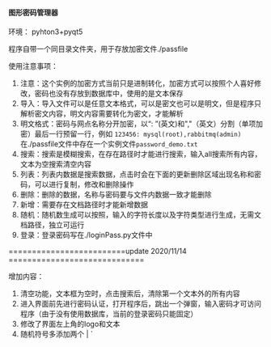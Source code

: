 #### **图形密码管理器**

环境：
pyhton3+pyqt5

程序自带一个同目录文件夹，用于存放加密文件./passfile

使用注意事项：

1. 注意：这个实例的加密方式当前只是进制转化，加密方式可以按照个人喜好修改，密码也没有存放到数据库中，使用的是文本保存
2. 导入：导入文件可以是任意文本格式，可以是密文也可以是明文，但是程序只解析密文内容，明文内容需要转化为密文，才能解析
3. 明文格式：密码与网点名称分开加密，以“: ”(英文)和","（英文）分割（单项加密）最后一行预留一行，例如 `123456: mysql(root),rabbitmq(admin)`在./passfile文件中存在一个实例文件`password_demo.txt`
4. 搜索：搜索是模糊搜索，在存在路径时才能进行搜索，输入all搜索所有内容，文本为空搜索清空内容
5. 列表：列表内数据是搜索数据，点击时会在下面的更新删除区域出现名称和密码，可以进行复制，修改和删除操作
6. 删除：删除的数据，名称与密码要与文件内数据一致才能删除
7. 新增：需要存在文档路径时才能新增数据
8. 随机：随机数生成可以按照，输入的字符长度以及字符类型进行生成，无需文档路径，独立可运行
9. 登录：登录密码写在./loginPass.py文件中

=========================update 2020/11/14 =============================

增加内容：
1. 清空功能，文本框为空时，点击搜索后，清除第一个文本外的所有内容
2. 进入界面前先进行密码认证，打开程序后，跳出一个弹窗，输入密码才可访问程序（由于没有使用数据库，当前的登录密码只能固定）
3. 修改了界面左上角的logo和文本
4. 随机符号多添加两个 | `
